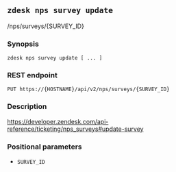 ## `zdesk nps survey update`

/nps/surveys/{SURVEY_ID}

### Synopsis

    zdesk nps survey update [ ... ]

### REST endpoint

    PUT https://{HOSTNAME}/api/v2/nps/surveys/{SURVEY_ID}

### Description

https://developer.zendesk.com/api-reference/ticketing/nps_surveys#update-survey

### Positional parameters

* `SURVEY_ID`

